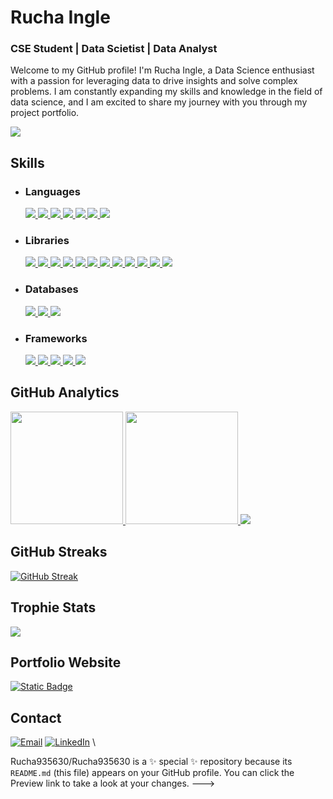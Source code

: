 
# Rucha Ingle
### CSE Student | Data Scietist | Data Analyst

Welcome to my GitHub profile! I'm Rucha Ingle, a Data Science enthusiast with a passion for leveraging data to drive insights and solve complex problems. I am constantly expanding my skills and knowledge in the field of data science, and I am excited to share my journey with you through my project portfolio.

[![](https://github-profile-summary-cards.vercel.app/api/cards/profile-details?username=Rucha935630&theme=dark)](https://github.com/Rucha935630)


## Skills
- ### Languages
  [![](https://img.shields.io/badge/C-00599C?style=for-the-badge&logo=c&logoColor=white) ![](https://img.shields.io/badge/C%23-239120?style=for-the-badge&logo=csharp&logoColor=white) ![](https://img.shields.io/badge/CSS3-1572B6?style=for-the-badge&logo=css3&logoColor=white) ![](https://img.shields.io/badge/HTML5-E34F26?style=for-the-badge&logo=html5&logoColor=white) ![](https://img.shields.io/badge/SQL-323330?style=for-the-badge&logo=javascript&logoColor=F7DF1E) ![](https://img.shields.io/badge/Python-FFD43B?style=for-the-badge&logo=python&logoColor=blue) ![](https://img.shields.io/badge/Markdown-000000?style=for-the-badge&logo=markdown&logoColor=white)](https://github.com/Rucha935630) 
- ### Libraries
  [![](https://img.shields.io/badge/Jupyter-F37626.svg?&style=for-the-badge&logo=Jupyter&logoColor=whit) ![](https://img.shields.io/badge/Folium-77B829?style=for-the-badge&logo=folium&logoColor=white) ![](https://img.shields.io/badge/Keras-D00000?style=for-the-badge&logo=Keras&logoColor=white) ![](https://img.shields.io/badge/Numpy-777BB4?style=for-the-badge&logo=numpy&logoColor=white) ![](	https://img.shields.io/badge/Pandas-2C2D72?style=for-the-badge&logo=pandas&logoColor=white) ![](https://img.shields.io/badge/Plotly-239120?style=for-the-badge&logo=plotly&logoColor=white) ![](https://img.shields.io/badge/scikit_learn-F7931E?style=for-the-badge&logo=scikit-learn&logoColor=white) ![](https://img.shields.io/badge/SciPy-654FF0?style=for-the-badge&logo=SciPy&logoColor=white) ![](https://img.shields.io/badge/Streamlit-FF4B4B?style=for-the-badge&logo=Streamlit&logoColor=white) ![](https://img.shields.io/badge/TensorFlow-FF6F00?style=for-the-badge&logo=TensorFlow&logoColor=white) ![](https://img.shields.io/badge/Node%20js-339933?style=for-the-badge&logo=nodedotjs&logoColor=white) ![](https://img.shields.io/badge/OpenCV-27338e?style=for-the-badge&logo=OpenCV&logoColor=white)](https://github.com/Rucha935630)
- ### Databases
  [![](https://img.shields.io/badge/Microsoft%20SQL%20Server-CC2927?style=for-the-badge&logo=microsoft%20sql%20server&logoColor=white) ![](https://img.shields.io/badge/MySQL-005C84?style=for-the-badge&logo=mysql&logoColor=white) ![](https://img.shields.io/badge/Oracle-F80000?style=for-the-badge&logo=Oracle&logoColor=white)](https://github.com/Rucha935630)
- ### Frameworks
    [![](https://img.shields.io/badge/Astro-0C1222?style=for-the-badge&logo=astro&logoColor=FDFDF) ![](https://img.shields.io/badge/Express%20js-000000?style=for-the-badge&logo=express&logoColor=white) ![](https://img.shields.io/badge/GitHub%20Pages-222222?style=for-the-badge&logo=GitHub%20Pages&logoColor=white) ![](https://img.shields.io/badge/next%20js-000000?style=for-the-badge&logo=nextdotjs&logoColor=white) ![](https://img.shields.io/badge/React-20232A?style=for-the-badge&logo=react&logoColor=61DAFB)](https://github.com/Rucha935630)


## GitHub Analytics
[<img height="180em" src="https://github-readme-stats-eight-theta.vercel.app/api?username=Rucha935630&show_icons=true&theme=dark&hide_border=true&include_all_commits=true&count_private=true"/> <img height="180em" src="https://github-readme-stats.vercel.app/api/top-langs/?username=Rucha935630&layout=compact&theme=dark&hide_border=true"/> ![](http://github-profile-summary-cards.vercel.app/api/cards/productive-time?username=Rucha935630&show_icons=true&theme=dark&utcOffset=8)](https://github.com/Rucha935630)
## GitHub Streaks
[![GitHub Streak](https://streak-stats.demolab.com?user=Rucha935630&theme=dark&hide_border=true)](https://git.io/streak-stats)

## Trophie Stats
![](https://github-profile-trophy.vercel.app/?username=Rucha935630&theme=onedark)

## Portfolio Website
[![Static Badge](https://img.shields.io/badge/Website-%20?style=for-the-badge&label=Portfolio&labelColor=dark&color=blue)](https://www.sukhmansingh.tech)

## Contact
[![Email](https://img.shields.io/badge/Gmail-D14836?style=for-the-badge&logo=gmail&logoColor=white)](mailto:ruchaingle.org@gmail.com) [![LinkedIn](https://img.shields.io/badge/LinkedIn-0077B5?style=for-the-badge&logo=linkedin&logoColor=white)](https://www.linkedin.com/in/rucha-ingle-b72038326) \


Rucha935630/Rucha935630 is a ✨ special ✨ repository because its `README.md` (this file) appears on your GitHub profile.
You can click the Preview link to take a look at your changes.
--->
